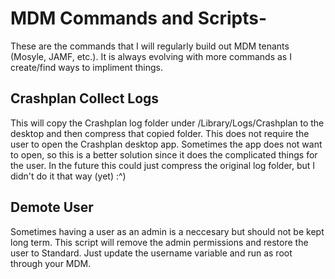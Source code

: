 # MDM Commands and Scripts-
These are the commands that I will regularly build out MDM tenants (Mosyle, JAMF, etc.). It is always evolving with more commands as I create/find ways to impliment things.

## Crashplan Collect Logs

This will copy the Crashplan log folder under /Library/Logs/Crashplan to the desktop and then compress that copied folder. This does not require the user to open the Crashplan desktop app. Sometimes the app does not want to open, so this is a better solution since it does the complicated things for the user. In the future this could just compress the original log folder, but I didn't do it that way (yet) :^)

## Demote User

Sometimes having a user as an admin is a neccesary but should not be kept long term. This script will remove the admin permissions and restore the user to Standard. Just update the username variable and run as root through your MDM.
